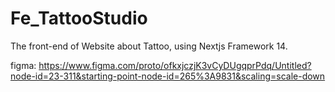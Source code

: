# Fe_TattooStudio

The front-end of Website about Tattoo, using Nextjs Framework 14.

figma: https://www.figma.com/proto/ofkxjczjK3vCyDUgqprPdq/Untitled?node-id=23-311&starting-point-node-id=265%3A9831&scaling=scale-down